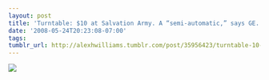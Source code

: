 ```yaml
---
layout: post
title: 'Turntable: $10 at Salvation Army. A “semi-automatic,” says GE.'
date: '2008-05-24T20:23:08-07:00'
tags: 
tumblr_url: http://alexhwilliams.tumblr.com/post/35956423/turntable-10-at-salvation-army-a
---
```

<img src="http://25.media.tumblr.com/EXq6qISRE9em5zjjhDzg1T5B_250.jpg"/>
